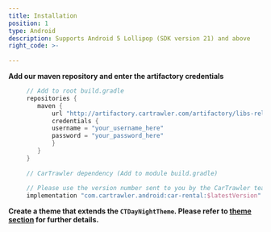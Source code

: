 ```yaml
---
title: Installation
position: 1
type: Android
description: Supports Android 5 Lollipop (SDK version 21) and above
right_code: >-
  
---
```


**Add our maven repository and enter the artifactory credentials**

  ~~~groovy
       // Add to root build.gradle
       repositories {
          maven {
              url "http://artifactory.cartrawler.com/artifactory/libs-release-local"
              credentials { 
              username = "your_username_here" 
              password = "your_password_here" 
              }
          }
       }
       
       // CarTrawler dependency (Add to module build.gradle)
                   
       // Please use the version number sent to you by the CarTrawler team
       implementation "com.cartrawler.android:car-rental:$latestVersion" 
  ~~~

**Create a theme that extends the ```CTDayNightTheme```. Please refer to <a href="https://cartrawler.github.io/#section_style_guidetheming" target="_blank">theme section</a> for further details.**

        
       
